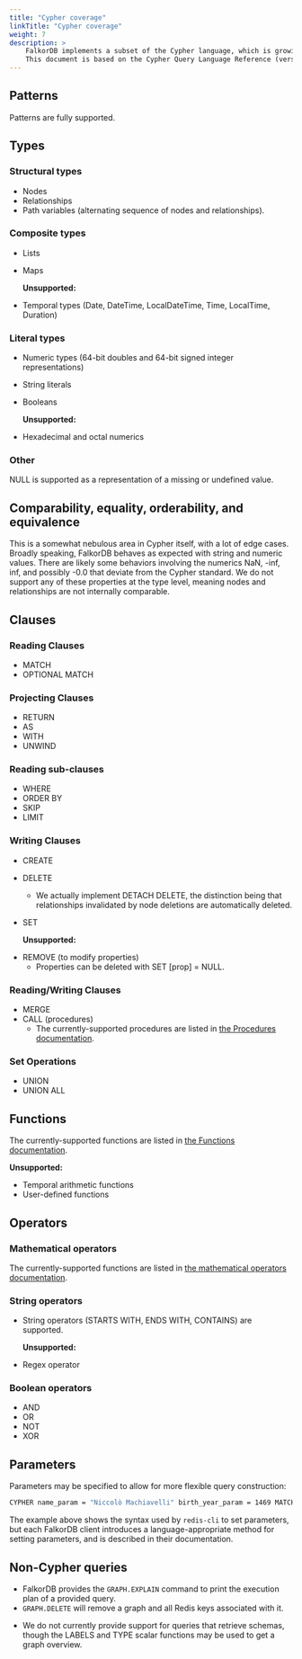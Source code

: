 ```yaml
---
title: "Cypher coverage"
linkTitle: "Cypher coverage"
weight: 7
description: >
    FalkorDB implements a subset of the Cypher language, which is growing as development continues.
    This document is based on the Cypher Query Language Reference (version 9), available at [OpenCypher Resources](https://www.opencypher.org/resources).
---
```


## Patterns
Patterns are fully supported.

## Types
### Structural types
+ Nodes
+ Relationships
+ Path variables (alternating sequence of nodes and relationships).


### Composite types
+ Lists
+ Maps

  **Unsupported:**

- Temporal types (Date, DateTime, LocalDateTime, Time, LocalTime, Duration)

### Literal types
+ Numeric types (64-bit doubles and 64-bit signed integer representations)
+ String literals
+ Booleans

  **Unsupported:**

- Hexadecimal and octal numerics

### Other
NULL is supported as a representation of a missing or undefined value.

## Comparability, equality, orderability, and equivalence
This is a somewhat nebulous area in Cypher itself, with a lot of edge cases.
Broadly speaking, FalkorDB behaves as expected with string and numeric values.
There are likely some behaviors involving the numerics NaN, -inf, inf, and possibly -0.0 that deviate from the Cypher standard.
We do not support any of these properties at the type level, meaning nodes and relationships are not internally comparable.

## Clauses
### Reading Clauses
+ MATCH
+ OPTIONAL MATCH

### Projecting Clauses
+ RETURN
+ AS
+ WITH
+ UNWIND

### Reading sub-clauses
+ WHERE
+ ORDER BY
+ SKIP
+ LIMIT

### Writing Clauses
+ CREATE
+ DELETE
    + We actually implement DETACH DELETE, the distinction being that relationships invalidated by node deletions are automatically deleted.
+ SET

  **Unsupported:**

- REMOVE (to modify properties)
    + Properties can be deleted with SET [prop] = NULL.

### Reading/Writing Clauses
+ MERGE
+ CALL (procedures)
    - The currently-supported procedures are listed in [the Procedures documentation](/commands/graph.query/#procedures).

### Set Operations
+ UNION
+ UNION ALL

## Functions

The currently-supported functions are listed in [the Functions documentation](/commands/graph.query/#functions).

  **Unsupported:**

- Temporal arithmetic functions
- User-defined functions

## Operators

### Mathematical operators

The currently-supported functions are listed in [the mathematical operators documentation](/commands/graph.query/#mathematical-operators).

### String operators

+ String operators (STARTS WITH, ENDS WITH, CONTAINS) are supported.

  **Unsupported:**

- Regex operator


### Boolean operators
+ AND
+ OR
+ NOT
+ XOR

## Parameters
Parameters may be specified to allow for more flexible query construction:
```sh
CYPHER name_param = "Niccolò Machiavelli" birth_year_param = 1469 MATCH (p:Person {name: $name_param, birth_year: $birth_year_param}) RETURN p
```
The example above shows the syntax used by `redis-cli` to set parameters, but
each FalkorDB client introduces a language-appropriate method for setting parameters,
and is described in their documentation.

## Non-Cypher queries
+ FalkorDB provides the `GRAPH.EXPLAIN` command to print the execution plan of a provided query.
+ `GRAPH.DELETE` will remove a graph and all Redis keys associated with it.
- We do not currently provide support for queries that retrieve schemas, though the LABELS and TYPE scalar functions may be used to get a graph overview.
